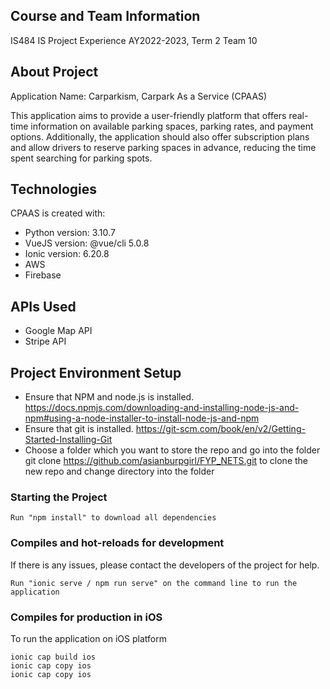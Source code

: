 ## Course and Team Information

IS484 IS Project Experience
AY2022-2023, Term 2
Team 10

## About Project

Application Name: Carparkism, Carpark As a Service (CPAAS)

This application aims to provide a user-friendly platform that offers real-time information on available parking spaces, parking rates, and payment options. Additionally, the application should also offer subscription plans and allow drivers to reserve parking spaces in advance, reducing the time spent searching for parking spots.

## Technologies

CPAAS is created with:

- Python version: 3.10.7
- VueJS version: @vue/cli 5.0.8
- Ionic version: 6.20.8
- AWS
- Firebase

## APIs Used

- Google Map API
- Stripe API

## Project Environment Setup

- Ensure that NPM and node.js is installed. https://docs.npmjs.com/downloading-and-installing-node-js-and-npm#using-a-node-installer-to-install-node-js-and-npm
- Ensure that git is installed. https://git-scm.com/book/en/v2/Getting-Started-Installing-Git
- Choose a folder which you want to store the repo and go into the folder
git clone https://github.com/asianburpgirl/FYP_NETS.git to clone the new repo and change directory into the folder

### Starting the Project

```
Run "npm install" to download all dependencies
```

### Compiles and hot-reloads for development

If there is any issues, please contact the developers of the project for help.

```
Run "ionic serve / npm run serve" on the command line to run the application
```

### Compiles for production in iOS

To run the application on iOS platform

```
ionic cap build ios
ionic cap copy ios
ionic cap copy ios
```
